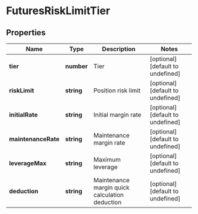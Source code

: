 # FuturesRiskLimitTier

## Properties

Name | Type | Description | Notes
------------ | ------------- | ------------- | -------------
**tier** | **number** | Tier | [optional] [default to undefined]
**riskLimit** | **string** | Position risk limit | [optional] [default to undefined]
**initialRate** | **string** | Initial margin rate | [optional] [default to undefined]
**maintenanceRate** | **string** | Maintenance margin rate | [optional] [default to undefined]
**leverageMax** | **string** | Maximum leverage | [optional] [default to undefined]
**deduction** | **string** | Maintenance margin quick calculation deduction | [optional] [default to undefined]

